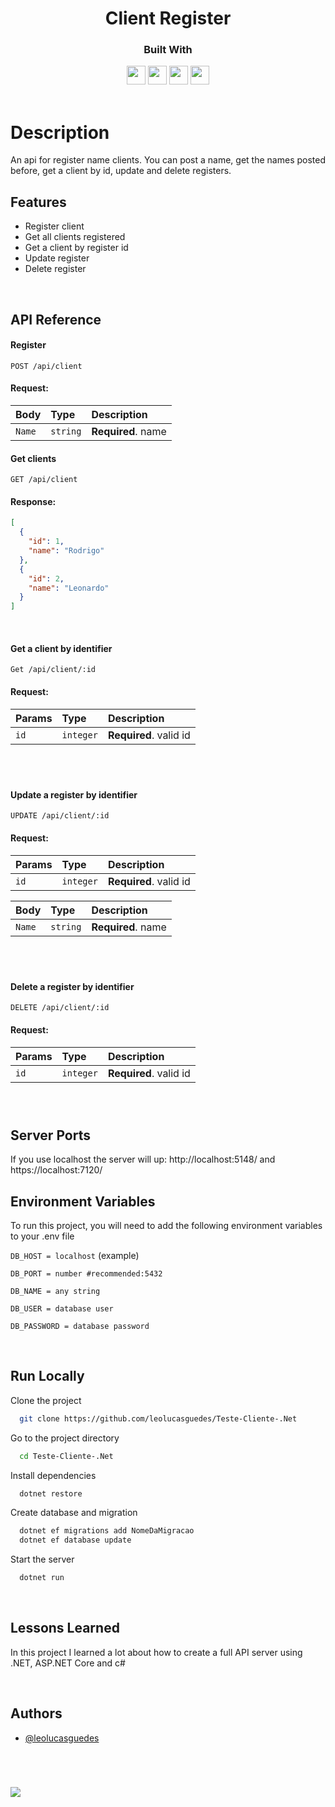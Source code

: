 
<h1 align="center">
  Client Register
</h1>
<div align="center">

  <h3>Built With</h3>

  <img src="https://img.shields.io/badge/PostgreSQL-316192?style=for-the-badge&logo=postgresql&logoColor=white" height="30px"/>
  <img src="https://img.shields.io/badge/.NET-5C2D91?style=for-the-badge&logo=dot-net&logoColor=white" height="30px"/>
  <img src="https://img.shields.io/badge/ASP.NET_Core-5C2D91?style=for-the-badge&logo=dot-net&logoColor=white" height="30px"/>
  <img src="https://img.shields.io/badge/C%23-239120?style=for-the-badge&logo=c-sharp&logoColor=white" height="30px"/>

</div>

<br/>

# Description

An api for register name clients. You can post a name, get the names posted before, get a client by id, update and delete registers.
</br>

## Features

-   Register client
-   Get all clients registered
-   Get a client by register id
-   Update register
-   Delete register

</br>

## API Reference

#### Register

```http
POST /api/client
```

#### Request:

| Body              | Type     | Description                    |
| :---------------- | :------- | :----------------------------- |
| `Name`            | `string` | **Required**. name             |


#### Get clients

```http
GET /api/client
```

#### Response:

```json
[
  {
    "id": 1,
    "name": "Rodrigo"
  },
  {
    "id": 2,
    "name": "Leonardo"
  }
]
```
</br>

#### Get a client by identifier

```http
Get /api/client/:id
```

#### Request:

| Params | Type      | Description            |
| :----- | :-------- | :--------------------- |
| `id`   | `integer` | **Required**. valid id |

<br/>

#

#### Update a register by identifier

```http
UPDATE /api/client/:id
```

#### Request:

| Params | Type      | Description            |
| :----- | :-------- | :--------------------- |
| `id`   | `integer` | **Required**. valid id |

| Body              | Type     | Description                    |
| :---------------- | :------- | :----------------------------- |
| `Name`            | `string` | **Required**. name             |

<br/>

#

#### Delete a register by identifier

```http
DELETE /api/client/:id
```

#### Request:

| Params | Type      | Description            |
| :----- | :-------- | :--------------------- |
| `id`   | `integer` | **Required**. valid id |

<br/>

#

## Server Ports

If you use localhost the server will up: http://localhost:5148/ and https://localhost:7120/

## Environment Variables

To run this project, you will need to add the following environment variables to your .env file

`DB_HOST = localhost` (example)

`DB_PORT = number #recommended:5432`

`DB_NAME = any string`

`DB_USER = database user`

`DB_PASSWORD = database password`

</br>

## Run Locally

Clone the project

```bash
  git clone https://github.com/leolucasguedes/Teste-Cliente-.Net
```

Go to the project directory

```bash
  cd Teste-Cliente-.Net
```

Install dependencies

```bash
  dotnet restore
```

Create database and migration

```bash
  dotnet ef migrations add NomeDaMigracao
  dotnet ef database update
```

Start the server

```bash
  dotnet run
```

</br>

## Lessons Learned

In this project I learned a lot about how to create a full API server using .NET, ASP.NET Core and c# 

</br>

## Authors

-   [@leolucasguedes](https://www.github.com/leolucasguedes)

<br/>

#

<a  href="mailto:contato.leonardo.lucas0611@gmail.com" target="_blank"><img src="https://img.shields.io/badge/Ask%20me-anything-1abc9c.svg"></a>